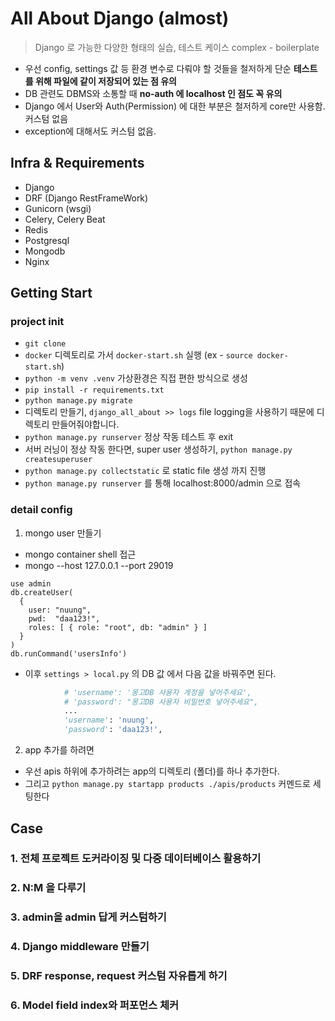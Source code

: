 
# All About Django (almost)

> Django 로 가능한 다양한 형태의 실습, 테스트 케이스 
> complex - boilerplate 

- 우선 config, settings 값 등 환경 변수로 다뤄야 할 것들을 철저하게 단순 **테스트를 위해 파일에 같이 저장되어 있는 점 유의**
- DB 관련도 DBMS와 소통할 때 **no-auth 에 localhost 인 점도 꼭 유의**
- Django 에서 User와 Auth(Permission) 에 대한 부분은 철저하게 core만 사용함. 커스텀 없음
- exception에 대해서도 커스텀 없음.

## Infra & Requirements

- Django
- DRF (Django RestFrameWork)
- Gunicorn (wsgi)
- Celery, Celery Beat
- Redis
- Postgresql
- Mongodb
- Nginx

## Getting Start

### project init

- `git clone`
- `docker` 디렉토리로 가서 `docker-start.sh` 실행 (ex - `source docker-start.sh`)
- `python -m venv .venv` 가상환경은 직접 편한 방식으로 생성 
- `pip install -r requirements.txt`
- `python manage.py migrate`
- 디렉토리 만들기, `django_all_about >> logs` file logging을 사용하기 때문에 디렉토리 만들어줘야합니다.
- `python manage.py runserver` 정상 작동 테스트 후 exit
- 서버 러닝이 정상 작동 한다면, super user 생성하기, `python manage.py createsuperuser`
- `python manage.py collectstatic` 로 static file 생성 까지 진행
- `python manage.py runserver` 를 통해 localhost:8000/admin 으로 접속

### detail config

1. mongo user 만들기
- mongo container shell 접근
- mongo --host 127.0.0.1 --port 29019
```shell
use admin
db.createUser(
  {
    user: "nuung",
    pwd:  "daa123!",
    roles: [ { role: "root", db: "admin" } ]
  }
)
db.runCommand('usersInfo')
```
- 이후 `settings > local.py` 의 DB 값 에서 다음 값을 바꿔주면 된다.
```python
            # 'username': '몽고DB 사용자 계정을 넣어주세요',
            # 'password': "몽고DB 사용자 비밀번호 넣어주세요",
            ...
            'username': 'nuung',
            'password': 'daa123!',
```

2. app 추가를 하려면
- 우선 apis 하위에 추가하려는 app의 디렉토리 (폴더)를 하나 추가한다.
- 그리고 `python manage.py startapp products ./apis/products` 커멘드로 세팅한다


## Case

### 1. 전체 프로젝트 도커라이징 및 다중 데이터베이스 활용하기
### 2. N:M 을 다루기
### 3. admin을 admin 답게 커스텀하기
### 4. Django middleware 만들기
### 5. DRF response, request 커스텀 자유롭게 하기
### 6. Model field index와 퍼포먼스 체커